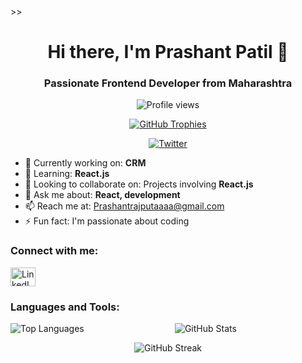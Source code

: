 <!-- Header -->>>
<h1 align="center">Hi there, I'm Prashant Patil 👋</h1> 
<h3 align="center">Passionate Frontend Developer from Maharashtra</h3>

<!-- Profile Views and Trophies -->
<p align="center">
  <img src="https://komarev.com/ghpvc/?username=prashraj78&label=Profile%20views&color=0e75b6&style=flat" alt="Profile views" />
</p>

<p align="center">
  <a href="https://github.com/ryo-ma/github-profile-trophy">
    <img src="https://github-profile-trophy.vercel.app/?username=prashraj78" alt="GitHub Trophies" />
  </a>
</p>

<!-- Twitter Badge -->
<p align="center">
  <a href="https://twitter.com/" target="blank">
    <img src="https://img.shields.io/twitter/follow/?logo=twitter&style=for-the-badge" alt="Twitter" />
  </a>
</p>

<!-- Current Activities and About Me -->
- 🔭 Currently working on: **CRM**
- 🌱 Learning: **React.js**
- 👯 Looking to collaborate on: Projects involving **React.js**
- 💬 Ask me about: **React, development**
- 📫 Reach me at: [Prashantrajputaaaa@gmail.com](mailto:Prashantrajputaaaa@gmail.com)
- ⚡ Fun fact: I'm passionate about coding

<!-- Connect with Me -->
<h3 align="left">Connect with me:</h3>
<p align="left">
  <a href="https://linkedin.com/in/prashant-patil-56b580229/" target="blank">
    <img align="center" src="https://raw.githubusercontent.com/rahuldkjain/github-profile-readme-generator/master/src/images/icons/Social/linked-in-alt.svg" alt="LinkedIn" height="30" width="40" />
  </a>
</p>

<!-- Languages and Tools -->
<h3 align="left">Languages and Tools:</h3>
<p align="left">
  <!-- Add your icons and links for languages and tools here -->
</p>

<!-- Top Languages -->
<p align="left">
  <img align="left" src="https://github-readme-stats.vercel.app/api/top-langs?username=prashraj78&show_icons=true&locale=en&layout=compact" alt="Top Languages" />
</p>

<!-- GitHub Stats -->
<p align="center">
  <img align="center" src="https://github-readme-stats.vercel.app/api?username=prashraj78&show_icons=true&locale=en" alt="GitHub Stats" />
</p>

<!-- GitHub Streak -->
<p align="center">
  <img align="center" src="https://github-readme-streak-stats.herokuapp.com/?user=prashraj78" alt="GitHub Streak" />
</p>



